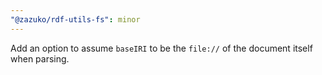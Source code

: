 ```yaml
---
"@zazuko/rdf-utils-fs": minor
---
```


Add an option to assume `baseIRI` to be the `file://` of the document itself when parsing.
